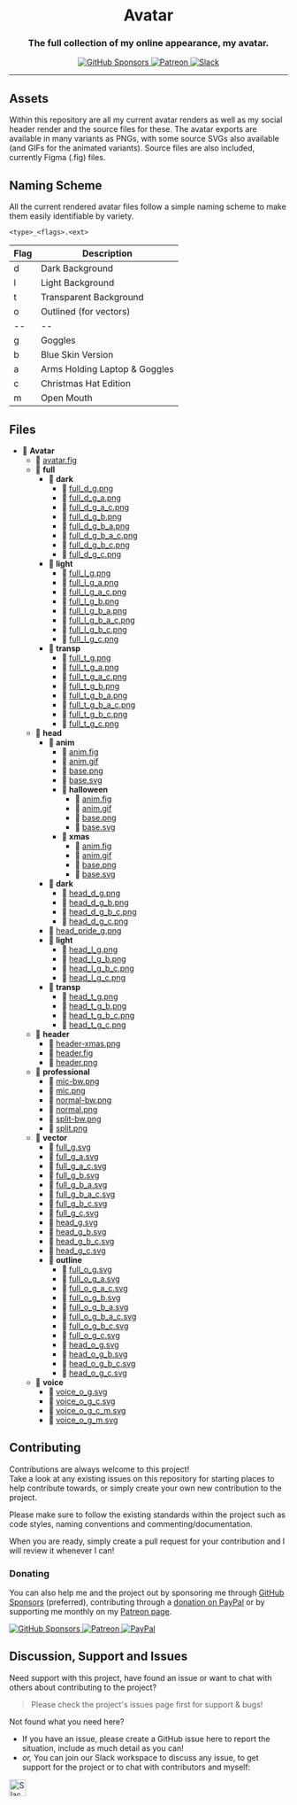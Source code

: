 <!-- Source: https://github.com/MattIPv4/template/blob/master/README.md -->

<!-- Title -->
<h1 align="center" id="Avatar">
    Avatar
</h1>

<!-- Tag line -->
<h3 align="center">The full collection of my online appearance, my avatar.</h3>

<!-- Badges -->
<p align="center">
    <a href="https://github.com/users/MattIPv4/sponsorship" target="_blank">
        <img src="https://img.shields.io/badge/GitHub%20Sponsors-MattIPv4-blue.svg?style=flat-square" alt="GitHub Sponsors"/>
    </a>
    <a href="http://patreon.mattcowley.co.uk/" target="_blank">
        <img src="https://img.shields.io/badge/Patreon-IPv4-blue.svg?style=flat-square" alt="Patreon"/>
    </a>
    <a href="http://slack.mattcowley.co.uk/" target="_blank">
        <img src="https://img.shields.io/badge/Slack-MattIPv4-blue.svg?style=flat-square" alt="Slack"/>
    </a>
</p>

----

<!-- Content -->
## Assets

Within this repository are all my current avatar renders as well as my social header render and the source files for these.
The avatar exports are available in many variants as PNGs, with some source SVGs also available (and GIFs for the animated variants).
Source files are also included, currently Figma (.fig) files.

## Naming Scheme

All the current rendered avatar files follow a simple naming scheme to make them easily identifiable by variety.

`<type>_<flags>.<ext>`

| Flag | Description |
|------|-------------|
| d | Dark Background |
| l | Light Background |
| t | Transparent Background |
| o | Outlined (for vectors) |
| -- | -- |
| g | Goggles |
| b | Blue Skin Version |
| a | Arms Holding Laptop & Goggles |
| c | Christmas Hat Edition |
| m | Open Mouth |

## Files

<!-- Generated with https://github.com/michalbe/md-file-tree -->
<!-- npx -y md-file-tree -e -->
<!-- Ignores CNAME, *.md, *.html -->

- 📂 __Avatar__
   - 📄 [avatar.fig](avatar.fig)
   - 📂 __full__
     - 📂 __dark__
       - 📄 [full\_d\_g.png](full/dark/full_d_g.png)
       - 📄 [full\_d\_g\_a.png](full/dark/full_d_g_a.png)
       - 📄 [full\_d\_g\_a\_c.png](full/dark/full_d_g_a_c.png)
       - 📄 [full\_d\_g\_b.png](full/dark/full_d_g_b.png)
       - 📄 [full\_d\_g\_b\_a.png](full/dark/full_d_g_b_a.png)
       - 📄 [full\_d\_g\_b\_a\_c.png](full/dark/full_d_g_b_a_c.png)
       - 📄 [full\_d\_g\_b\_c.png](full/dark/full_d_g_b_c.png)
       - 📄 [full\_d\_g\_c.png](full/dark/full_d_g_c.png)
     - 📂 __light__
       - 📄 [full\_l\_g.png](full/light/full_l_g.png)
       - 📄 [full\_l\_g\_a.png](full/light/full_l_g_a.png)
       - 📄 [full\_l\_g\_a\_c.png](full/light/full_l_g_a_c.png)
       - 📄 [full\_l\_g\_b.png](full/light/full_l_g_b.png)
       - 📄 [full\_l\_g\_b\_a.png](full/light/full_l_g_b_a.png)
       - 📄 [full\_l\_g\_b\_a\_c.png](full/light/full_l_g_b_a_c.png)
       - 📄 [full\_l\_g\_b\_c.png](full/light/full_l_g_b_c.png)
       - 📄 [full\_l\_g\_c.png](full/light/full_l_g_c.png)
     - 📂 __transp__
       - 📄 [full\_t\_g.png](full/transp/full_t_g.png)
       - 📄 [full\_t\_g\_a.png](full/transp/full_t_g_a.png)
       - 📄 [full\_t\_g\_a\_c.png](full/transp/full_t_g_a_c.png)
       - 📄 [full\_t\_g\_b.png](full/transp/full_t_g_b.png)
       - 📄 [full\_t\_g\_b\_a.png](full/transp/full_t_g_b_a.png)
       - 📄 [full\_t\_g\_b\_a\_c.png](full/transp/full_t_g_b_a_c.png)
       - 📄 [full\_t\_g\_b\_c.png](full/transp/full_t_g_b_c.png)
       - 📄 [full\_t\_g\_c.png](full/transp/full_t_g_c.png)
   - 📂 __head__
     - 📂 __anim__
       - 📄 [anim.fig](head/anim/anim.fig)
       - 📄 [anim.gif](head/anim/anim.gif)
       - 📄 [base.png](head/anim/base.png)
       - 📄 [base.svg](head/anim/base.svg)
       - 📂 __halloween__
         - 📄 [anim.fig](head/anim/halloween/anim.fig)
         - 📄 [anim.gif](head/anim/halloween/anim.gif)
         - 📄 [base.png](head/anim/halloween/base.png)
         - 📄 [base.svg](head/anim/halloween/base.svg)
       - 📂 __xmas__
         - 📄 [anim.fig](head/anim/xmas/anim.fig)
         - 📄 [anim.gif](head/anim/xmas/anim.gif)
         - 📄 [base.png](head/anim/xmas/base.png)
         - 📄 [base.svg](head/anim/xmas/base.svg)
     - 📂 __dark__
       - 📄 [head\_d\_g.png](head/dark/head_d_g.png)
       - 📄 [head\_d\_g\_b.png](head/dark/head_d_g_b.png)
       - 📄 [head\_d\_g\_b\_c.png](head/dark/head_d_g_b_c.png)
       - 📄 [head\_d\_g\_c.png](head/dark/head_d_g_c.png)
     - 📄 [head\_pride\_g.png](head/head_pride_g.png)
     - 📂 __light__
       - 📄 [head\_l\_g.png](head/light/head_l_g.png)
       - 📄 [head\_l\_g\_b.png](head/light/head_l_g_b.png)
       - 📄 [head\_l\_g\_b\_c.png](head/light/head_l_g_b_c.png)
       - 📄 [head\_l\_g\_c.png](head/light/head_l_g_c.png)
     - 📂 __transp__
       - 📄 [head\_t\_g.png](head/transp/head_t_g.png)
       - 📄 [head\_t\_g\_b.png](head/transp/head_t_g_b.png)
       - 📄 [head\_t\_g\_b\_c.png](head/transp/head_t_g_b_c.png)
       - 📄 [head\_t\_g\_c.png](head/transp/head_t_g_c.png)
   - 📂 __header__
     - 📄 [header\-xmas.png](header/header-xmas.png)
     - 📄 [header.fig](header/header.fig)
     - 📄 [header.png](header/header.png)
   - 📂 __professional__
     - 📄 [mic\-bw.png](professional/mic-bw.png)
     - 📄 [mic.png](professional/mic.png)
     - 📄 [normal\-bw.png](professional/normal-bw.png)
     - 📄 [normal.png](professional/normal.png)
     - 📄 [split\-bw.png](professional/split-bw.png)
     - 📄 [split.png](professional/split.png)
   - 📂 __vector__
     - 📄 [full\_g.svg](vector/full_g.svg)
     - 📄 [full\_g\_a.svg](vector/full_g_a.svg)
     - 📄 [full\_g\_a\_c.svg](vector/full_g_a_c.svg)
     - 📄 [full\_g\_b.svg](vector/full_g_b.svg)
     - 📄 [full\_g\_b\_a.svg](vector/full_g_b_a.svg)
     - 📄 [full\_g\_b\_a\_c.svg](vector/full_g_b_a_c.svg)
     - 📄 [full\_g\_b\_c.svg](vector/full_g_b_c.svg)
     - 📄 [full\_g\_c.svg](vector/full_g_c.svg)
     - 📄 [head\_g.svg](vector/head_g.svg)
     - 📄 [head\_g\_b.svg](vector/head_g_b.svg)
     - 📄 [head\_g\_b\_c.svg](vector/head_g_b_c.svg)
     - 📄 [head\_g\_c.svg](vector/head_g_c.svg)
     - 📂 __outline__
       - 📄 [full\_o\_g.svg](vector/outline/full_o_g.svg)
       - 📄 [full\_o\_g\_a.svg](vector/outline/full_o_g_a.svg)
       - 📄 [full\_o\_g\_a\_c.svg](vector/outline/full_o_g_a_c.svg)
       - 📄 [full\_o\_g\_b.svg](vector/outline/full_o_g_b.svg)
       - 📄 [full\_o\_g\_b\_a.svg](vector/outline/full_o_g_b_a.svg)
       - 📄 [full\_o\_g\_b\_a\_c.svg](vector/outline/full_o_g_b_a_c.svg)
       - 📄 [full\_o\_g\_b\_c.svg](vector/outline/full_o_g_b_c.svg)
       - 📄 [full\_o\_g\_c.svg](vector/outline/full_o_g_c.svg)
       - 📄 [head\_o\_g.svg](vector/outline/head_o_g.svg)
       - 📄 [head\_o\_g\_b.svg](vector/outline/head_o_g_b.svg)
       - 📄 [head\_o\_g\_b\_c.svg](vector/outline/head_o_g_b_c.svg)
       - 📄 [head\_o\_g\_c.svg](vector/outline/head_o_g_c.svg)
   - 📂 __voice__
     - 📄 [voice\_o\_g.svg](voice/voice_o_g.svg)
     - 📄 [voice\_o\_g\_c.svg](voice/voice_o_g_c.svg)
     - 📄 [voice\_o\_g\_c\_m.svg](voice/voice_o_g_c_m.svg)
     - 📄 [voice\_o\_g\_m.svg](voice/voice_o_g_m.svg)

<!-- Contributing -->
## Contributing

Contributions are always welcome to this project!\
Take a look at any existing issues on this repository for starting places to help contribute towards, or simply create your own new contribution to the project.

Please make sure to follow the existing standards within the project such as code styles, naming conventions and commenting/documentation.

When you are ready, simply create a pull request for your contribution and I will review it whenever I can!

### Donating

You can also help me and the project out by sponsoring me through [GitHub Sponsors](https://github.com/users/MattIPv4/sponsorship) (preferred), contributing through a [donation on PayPal](http://paypal.mattcowley.co.uk/) or by supporting me monthly on my [Patreon page](http://patreon.mattcowley.co.uk/).
<p>
    <a href="https://github.com/users/MattIPv4/sponsorship" target="_blank">
        <img src="https://img.shields.io/badge/GitHub%20Sponsors-MattIPv4-blue.svg?logo=github&logoColor=FFF&style=flat-square" alt="GitHub Sponsors"/>
    </a>
    <a href="http://patreon.mattcowley.co.uk/" target="_blank">
        <img src="https://img.shields.io/badge/Patreon-IPv4-blue.svg?logo=patreon&logoColor=F96854&style=flat-square" alt="Patreon"/>
    </a>
    <a href="http://paypal.mattcowley.co.uk/" target="_blank">
        <img src="https://img.shields.io/badge/PayPal-Matt%20(IPv4)%20Cowley-blue.svg?logo=paypal&logoColor=00457C&style=flat-square" alt="PayPal"/>
    </a>
</p>

<!-- Discussion & Support -->
## Discussion, Support and Issues

Need support with this project, have found an issue or want to chat with others about contributing to the project?
> Please check the project's issues page first for support & bugs!

Not found what you need here?

* If you have an issue, please create a GitHub issue here to report the situation, include as much detail as you can!
* _or,_ You can join our Slack workspace to discuss any issue, to get support for the project or to chat with contributors and myself:

<a href="http://slack.mattcowley.co.uk/" target="_blank">
    <img src="https://img.shields.io/badge/Slack-MattIPv4-blue.svg?logo=slack&logoColor=blue&style=flat-square" alt="Slack" height="30">
</a>
